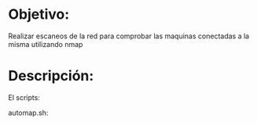#  Objetivo:
Realizar escaneos de la red para comprobar las maquinas conectadas a la misma utilizando nmap

# Descripción:
El scripts:

automap.sh: 
